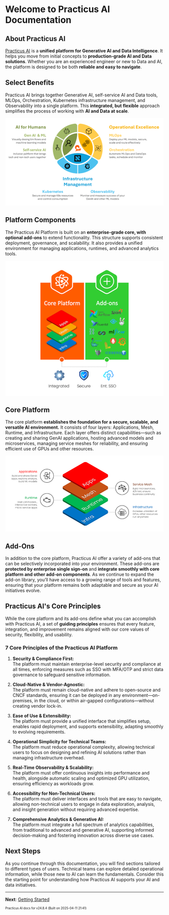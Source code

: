 # Welcome to Practicus AI Documentation

## About Practicus AI

[Practicus AI](https://practicus.ai) is a **unified platform for Generative AI and Data Intelligence**. It helps you move from initial concepts to **production-grade AI and Data solutions**. Whether you are an experienced engineer or new to Data and AI, the platform is designed to be both **reliable and easy to navigate**.

## Select Benefits

Practicus AI brings together Generative AI, self-service AI and Data tools, MLOps, Orchestration, Kubernetes infrastructure management, and Observability into a single platform. This **integrated, but flexible** approach simplifies the process of working with **AI and Data at scale**.

![Select Benefits](img/select-benefits.png)

## Platform Components

The Practicus AI Platform is built on an **enterprise-grade core, with optional add-ons** to extend functionality. This structure supports consistent deployment, governance, and scalability. It also provides a unified environment for managing applications, runtimes, and advanced analytics tools.

![Platform Components](img/platform-components.png)

## Core Platform

The core platform **establishes the foundation for a secure, scalable, and versatile AI environment.** It consists of four layers: Applications, Mesh, Runtime, and Infrastructure. Each layer offers distinct capabilities—such as creating and sharing GenAI applications, hosting advanced models and microservices, managing service meshes for reliability, and ensuring efficient use of GPUs and other resources.

![Core Components](img/core-components.png)

## Add-Ons

In addition to the core platform, Practicus AI offer a variety of add-ons that can be selectively incorporated into your environment. These add-ons are **protected by enterprise single sign-on** and **integrate smoothly with core platform and other add-on components**. As we continue to expand the add-on library, you’ll have access to a growing range of tools and features, ensuring that your platform remains both adaptable and secure as your AI initiatives evolve.

## Practicus AI's Core Principles

While the core platform and its add-ons define what you can accomplish with Practicus AI, a set of **guiding principles** ensures that every feature, integration, and improvement remains aligned with our core values of security, flexibility, and usability.

### 7 Core Principles of the Practicus AI Platform

1. **Security & Compliance First:**  
   The platform must maintain enterprise-level security and compliance at all times, enforcing measures such as SSO with MFA/OTP and strict data governance to safeguard sensitive information.

2. **Cloud-Native & Vendor-Agnostic:**  
   The platform must remain cloud-native and adhere to open-source and CNCF standards, ensuring it can be deployed in any environment—on-premises, in the cloud, or within air-gapped configurations—without creating vendor lock-in.

3. **Ease of Use & Extensibility:**  
   The platform must provide a unified interface that simplifies setup, enables rapid deployment, and supports extensibility, adapting smoothly to evolving requirements.

4. **Operational Simplicity for Technical Teams:**  
   The platform must reduce operational complexity, allowing technical users to focus on designing and refining AI solutions rather than managing infrastructure overhead.

5. **Real-Time Observability & Scalability:**  
   The platform must offer continuous insights into performance and health, alongside automatic scaling and optimized GPU utilization, ensuring efficiency as workloads grow.

6. **Accessibility for Non-Technical Users:**  
   The platform must deliver interfaces and tools that are easy to navigate, allowing non-technical users to engage in data exploration, analysis, and insight generation without requiring advanced expertise.

7. **Comprehensive Analytics & Generative AI:**  
   The platform must integrate a full spectrum of analytics capabilities, from traditional to advanced and generative AI, supporting informed decision-making and fostering innovation across diverse use cases.

## Next Steps

As you continue through this documentation, you will find sections tailored to different types of users. Technical teams can explore detailed operational information, while those new to AI can learn the fundamentals. Consider this the starting point for understanding how Practicus AI supports your AI and data initiatives.

---

**Next**: [Getting Started](getting-started.md)

<sup><sup>Practicus AI docs for v24.8.4 (Built on 2025-04-11 21:41)</sup></sup>
